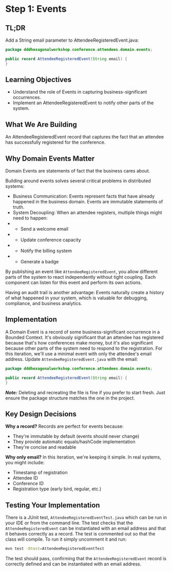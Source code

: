 # Step 1: Events

## TL;DR

Add a String email parameter to AttendeeRegisteredEvent.java:

```java
package dddhexagonalworkshop.conference.attendees.domain.events;

public record AttendeeRegisteredEvent(String email) {
}
```

## Learning Objectives

- Understand the role of Events in capturing business-significant occurrences.
- Implement an AttendeeRegisteredEvent to notify other parts of the system.

## What We Are Building

An AttendeeRegisteredEvent record that captures the fact that an attendee has successfully registered for the conference.

## Why Domain Events Matter

Domain Events are statements of fact that the business cares about.

Building around events solves several critical problems in distributed systems:
- Business Communication: Events represent facts that have already happened in the business domain. Events are immutable statements of truth.
- System Decoupling: When an attendee registers, multiple things might need to happen:
- - Send a welcome email
- - Update conference capacity
- - Notify the billing system
- - Generate a badge

By publishing an event like `AttendeeRegisteredEvent`, you allow different parts of the system to react independently without tight coupling. Each component can listen for this event and perform its own actions.

Having an audit trail is another advantage: Events naturally create a history of what happened in your system, which is valuable for debugging, compliance, and business analytics.

## Implementation

A Domain Event is a record of some business-significant occurrence in a Bounded Context. It's obviously significant that an attendee has registered because that's how conferences make money, but it's also significant because other parts of the system need to respond to the registration.
For this iteration, we'll use a minimal event with only the attendee's email address. Update  `AttendeeRegisteredEvent.java` with the email:

```java
package dddhexagonalworkshop.conference.attendees.domain.events;

public record AttendeeRegisteredEvent(String email) {
}
```

***Note:*** Deleting and recreating the file is fine if you prefer to start fresh. Just ensure the package structure matches the one in the project.

## Key Design Decisions

**Why a record?** Records are perfect for events because:
- They're immutable by default (events should never change)
- They provide automatic equals/hashCode implementation
- They're concise and readable

**Why only email?** In this iteration, we're keeping it simple. In real systems, you might include:
- Timestamp of registration
- Attendee ID
- Conference ID
- Registration type (early bird, regular, etc.)

## Testing Your Implementation

There is a JUnit test, `AttendeeRegisteredEventTest.java` which can be run in your IDE or from the command line. The test checks that the `AttendeeRegisteredEvent` can be instantiated with an email address and that it behaves correctly as a record.  The test is commented out so that the class will compile.  To run it simply uncomment it and run:

```bash
mvn test -Dtest=AttendeeRegisteredEventTest
```

The test should pass, confirming that the `AttendeeRegisteredEvent` record is correctly defined and can be instantiated with an email address.

